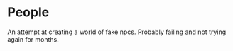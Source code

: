# People
An attempt at creating a world of fake npcs. Probably failing and not trying again for months.
